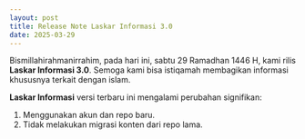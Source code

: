 ```yaml
---
layout: post
title: Release Note Laskar Informasi 3.0
date: 2025-03-29
---
```

Bismillahirahmanirrahim, pada hari ini, sabtu 29 Ramadhan 1446 H, kami rilis **Laskar Informasi 3.0**. Semoga kami bisa istiqamah membagikan informasi khususnya terkait dengan islam.

**Laskar Informasi** versi terbaru ini mengalami perubahan signifikan:
1. Menggunakan akun dan repo baru.
2. Tidak melakukan migrasi konten dari repo lama.
